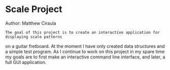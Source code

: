 #                                            Scale Project

Author: Matthew Ciraula

    The goal of this project is to create an interactive application for displaying scale patterns
on a guitar fretboard. At the moment I have only created data structures and a simple test program.
As I continue to work on this project in my spare time my goals are to first make an interactive
command line interface, and later, a full GUI application.
